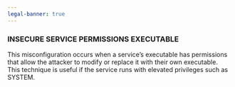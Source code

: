 ```yaml
---
legal-banner: true
---
```


### **INSECURE SERVICE PERMISSIONS EXECUTABLE**

This misconfiguration occurs when a service’s executable has permissions that allow the attacker to modify or replace it with their own executable. This technique is useful if the service runs with elevated privileges such as SYSTEM.